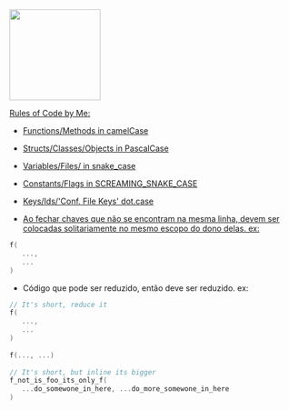 


<div style="color: linen; border-color: linen">
  <a href="https://github.com/PothpothBR">
  <img height="160em" src="https://github-readme-stats.vercel.app/api?username=PothpothBR&show_icons=true&theme=dark&include_all_commits=true&count_private=true"/>
</div>

Rules of Code by Me:
* Functions/Methods in camelCase
* Structs/Classes/Objects in PascalCase
* Variables/Files/ in snake_case
* Constants/Flags in SCREAMING_SNAKE_CASE
* Keys/Ids/'Conf. File Keys' dot.case

* Ao fechar chaves que não se encontram na mesma linha, devem ser colocadas solitariamente no mesmo escopo do dono delas.
ex:
 ```C
f(
    ...,
    ...
)
 ```
* Código que pode ser reduzido, então deve ser reduzido.
  ex:
 ```C
// It's short, reduce it
f(
    ...,
    ...
)
  
f(..., ...)
  
// It's short, but inline its bigger
f_not_is_foo_its_only_f(
    ...do_somewone_in_here, ...do_more_somewone_in_here
)
 ```
